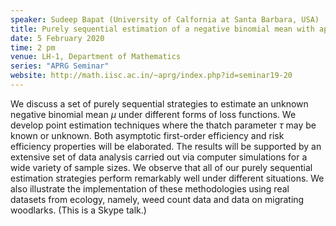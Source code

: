 ```yaml
---
speaker: Sudeep Bapat (University of Calfornia at Santa Barbara, USA)
title: Purely sequential estimation of a negative binomial mean with applications in ecology
date: 5 February 2020
time: 2 pm
venue: LH-1, Department of Mathematics
series: "APRG Seminar"
website: http://math.iisc.ac.in/~aprg/index.php?id=seminar19-20
---
```


We discuss a set of purely sequential strategies to estimate an unknown negative binomial
mean $\mu$ under different forms of loss functions. We develop point estimation techniques
where the thatch parameter $\tau$ may be known or unknown. Both asymptotic first-order
efficiency and risk efficiency properties will be elaborated. The results will be supported
by an extensive set of data analysis carried out via computer simulations for a wide variety
of sample sizes. We observe that all of our purely sequential estimation strategies perform
remarkably well under different situations. We also illustrate the implementation of these
methodologies using real datasets from ecology, namely, weed count data and data on
migrating woodlarks.
(This is a Skype talk.)
